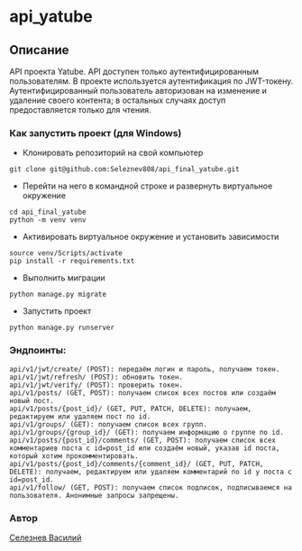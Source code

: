 # api_yatube
## Описание
API проекта Yatube. API доступен только аутентифицированным пользователям. В проекте используется аутентификация по JWT-токену. Аутентифицированный пользователь авторизован на изменение и удаление своего контента; в остальных случаях доступ предоставляется только для чтения.
### Как запустить проект (для Windows)
* Клонировать репозиторий на свой компьютер
```
git clone git@github.com:Seleznev808/api_final_yatube.git
```
* Перейти на него в командной строке и развернуть виртуальное окружение
```
cd api_final_yatube
python -m venv venv
```
* Активировать виртуальное окружение и установить зависимости
```
source venv/Scripts/activate
pip install -r requirements.txt
```
* Выполнить миграции
```
python manage.py migrate
```
* Запустить проект
```
python manage.py runserver
```
### Эндпоинты:
```
api/v1/jwt/create/ (POST): передаём логин и пароль, получаем токен.
api/v1/jwt/refresh/ (POST): обновить токен.
api/v1/jwt/verify/ (POST): проверить токен.
api/v1/posts/ (GET, POST): получаем список всех постов или создаём новый пост.
api/v1/posts/{post_id}/ (GET, PUT, PATCH, DELETE): получаем, редактируем или удаляем пост по id.
api/v1/groups/ (GET): получаем список всех групп.
api/v1/groups/{group_id}/ (GET): получаем информацию о группе по id.
api/v1/posts/{post_id}/comments/ (GET, POST): получаем список всех комментариев поста с id=post_id или создаём новый, указав id поста, который хотим прокомментировать.
api/v1/posts/{post_id}/comments/{comment_id}/ (GET, PUT, PATCH, DELETE): получаем, редактируем или удаляем комментарий по id у поста с id=post_id.
api/v1/follow/ (GET, POST): получаем список подписок, подписываемся на пользователя. Анонимные запросы запрещены.
```
### Автор
[Селезнев Василий](https://github.com/Seleznev808)
